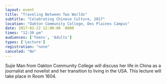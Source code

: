 ```yaml
---
layout: event
title: "Traveling Between Two Worlds"
subtitle: "Celebrating Chinese Culture, 2017"
location: "Oakton Community College, Des Plaines Campus"
date: 2017-02-22 12:00:00 -0600
times: "12:30 pm"
audiences: ['Teens', 'Adults']
types: ['Lecture']
registration: "none"
canceled: "No"
---
```

Sujie Man from Oakton Community College will discuss her life in China as a journalist and novelist and her transition to living in the USA. This lecture will take place in Room 1604.
